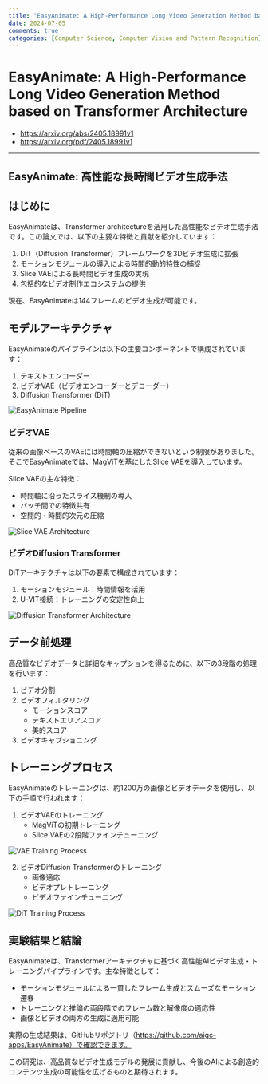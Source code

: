 ```yaml
---
title: "EasyAnimate: A High-Performance Long Video Generation Method based on Transformer Architecture"
date: 2024-07-05
comments: true
categories: [Computer Science, Computer Vision and Pattern Recognition]
---
```


# EasyAnimate: A High-Performance Long Video Generation Method based on Transformer Architecture
- <https://arxiv.org/abs/2405.18991v1>
- <https://arxiv.org/pdf/2405.18991v1>

---
## EasyAnimate: 高性能な長時間ビデオ生成手法

## はじめに

EasyAnimateは、Transformer architectureを活用した高性能なビデオ生成手法です。この論文では、以下の主要な特徴と貢献を紹介しています：

1. DiT（Diffusion Transformer）フレームワークを3Dビデオ生成に拡張
2. モーションモジュールの導入による時間的動的特性の捕捉
3. Slice VAEによる長時間ビデオ生成の実現
4. 包括的なビデオ制作エコシステムの提供

現在、EasyAnimateは144フレームのビデオ生成が可能です。

## モデルアーキテクチャ

EasyAnimateのパイプラインは以下の主要コンポーネントで構成されています：

1. テキストエンコーダー
2. ビデオVAE（ビデオエンコーダーとデコーダー）
3. Diffusion Transformer (DiT)

![EasyAnimate Pipeline](https://github.com/user-attachments/assets/99fac650-ab3e-4721-b23f-b74df90bcfb6)

### ビデオVAE

従来の画像ベースのVAEには時間軸の圧縮ができないという制限がありました。そこでEasyAnimateでは、MagViTを基にしたSlice VAEを導入しています。

Slice VAEの主な特徴：

- 時間軸に沿ったスライス機制の導入
- バッチ間での特徴共有
- 空間的・時間的次元の圧縮

![Slice VAE Architecture](https://github.com/user-attachments/assets/b9687e0f-ea95-443c-9845-2d6d4321f610)

### ビデオDiffusion Transformer

DiTアーキテクチャは以下の要素で構成されています：

1. モーションモジュール：時間情報を活用
2. U-VIT接続：トレーニングの安定性向上

![Diffusion Transformer Architecture](https://github.com/user-attachments/assets/ac35f394-733b-4396-9f92-b5c4191e9a4c)

## データ前処理

高品質なビデオデータと詳細なキャプションを得るために、以下の3段階の処理を行います：

1. ビデオ分割
2. ビデオフィルタリング
   - モーションスコア
   - テキストエリアスコア
   - 美的スコア
3. ビデオキャプショニング

## トレーニングプロセス

EasyAnimateのトレーニングは、約1200万の画像とビデオデータを使用し、以下の手順で行われます：

1. ビデオVAEのトレーニング
   - MagViTの初期トレーニング
   - Slice VAEの2段階ファインチューニング

![VAE Training Process](https://github.com/user-attachments/assets/38150a36-4bb8-4716-9e26-016ae69db998)

2. ビデオDiffusion Transformerのトレーニング
   - 画像適応
   - ビデオプレトレーニング
   - ビデオファインチューニング

![DiT Training Process](https://github.com/user-attachments/assets/8b50041e-4747-4242-8d29-b7ea6787c341)

## 実験結果と結論

EasyAnimateは、Transformerアーキテクチャに基づく高性能AIビデオ生成・トレーニングパイプラインです。主な特徴として：

- モーションモジュールによる一貫したフレーム生成とスムーズなモーション遷移
- トレーニングと推論の両段階でのフレーム数と解像度の適応性
- 画像とビデオの両方の生成に適用可能

実際の生成結果は、GitHubリポジトリ（https://github.com/aigc-apps/EasyAnimate）で確認できます。

この研究は、高品質なビデオ生成モデルの発展に貢献し、今後のAIによる創造的コンテンツ生成の可能性を広げるものと期待されます。
